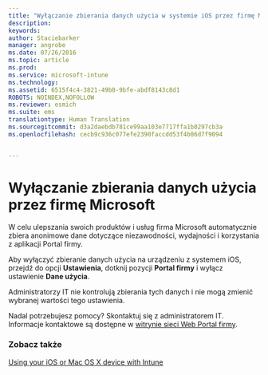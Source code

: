 ```yaml
---
title: "Wyłączanie zbierania danych użycia w systemie iOS przez firmę Microsoft | Microsoft Intune"
description: 
keywords: 
author: Staciebarker
manager: angrobe
ms.date: 07/26/2016
ms.topic: article
ms.prod: 
ms.service: microsoft-intune
ms.technology: 
ms.assetid: 6515f4c4-3821-49b0-9bfe-abdf8143c8d1
ROBOTS: NOINDEX,NOFOLLOW
ms.reviewer: esmich
ms.suite: ems
translationtype: Human Translation
ms.sourcegitcommit: d3a2daebdb781ce99aa103e7717ffa1b0297cb3a
ms.openlocfilehash: cecb9c936c077efe2390faccdd53f4b06d7f9094


---
```



# Wyłączanie zbierania danych użycia przez firmę Microsoft

W celu ulepszania swoich produktów i usług firma Microsoft automatycznie zbiera anonimowe dane dotyczące niezawodności, wydajności i korzystania z aplikacji Portal firmy.

Aby wyłączyć zbieranie danych użycia na urządzeniu z systemem iOS, przejdź do opcji **Ustawienia**, dotknij pozycji **Portal firmy** i wyłącz ustawienie **Dane użycia**.

Administratorzy IT nie kontrolują zbierania tych danych i nie mogą zmienić wybranej wartości tego ustawienia.

Nadal potrzebujesz pomocy? Skontaktuj się z administratorem IT. Informacje kontaktowe są dostępne w [witrynie sieci Web Portal firmy](http://portal.manage.microsoft.com).

### Zobacz także
[Using your iOS or Mac OS X device with Intune](using-your-ios-or-mac-os-x-device-with-intune.md)



<!--HONumber=Aug16_HO4-->


